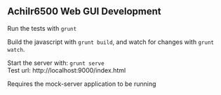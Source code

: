 ## AchiIr6500 Web GUI Development

Run the tests with `grunt `

Build the javascript with `grunt build`, and watch for changes with `grunt watch`.

Start the server with: `grunt serve`  
Test url: http://localhost:9000/index.html  

Requires the mock-server application to be running

